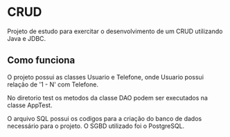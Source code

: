 # CRUD

Projeto de estudo para exercitar o desenvolvimento de um CRUD utilizando Java e JDBC.

## Como funciona

O projeto possui as classes Usuario e Telefone, onde Usuario possui relação de '1 - N' com Telefone.

No diretorio test os metodos da classe DAO podem ser executados na classe AppTest.

O arquivo SQL possui os codigos para a criação do banco de dados necessário para o projeto. O SGBD utilizado foi o PostgreSQL.






